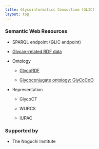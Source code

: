 ```yaml
---
title: Glycoinformatics Consortium (GLIC)
layout: top
---
```


### Semantic Web Resources
* SPARQL endpoint (GLIC endpoint)


* [Glycan-related RDF data](https://github.com/glycoinfo/rdf)


* Ontology

  * [GlycoRDF](http://site.glycoinfo.org/GlycoRDF)
  
  * [Glycoconjugate ontology: GlyCoCoO](http://site.glycoinfo.org/GlycoCoO)


* Representation

  * GlycoCT
  
  * WURCS
  
  * IUPAC


### Supported by

* The Noguchi Institute
